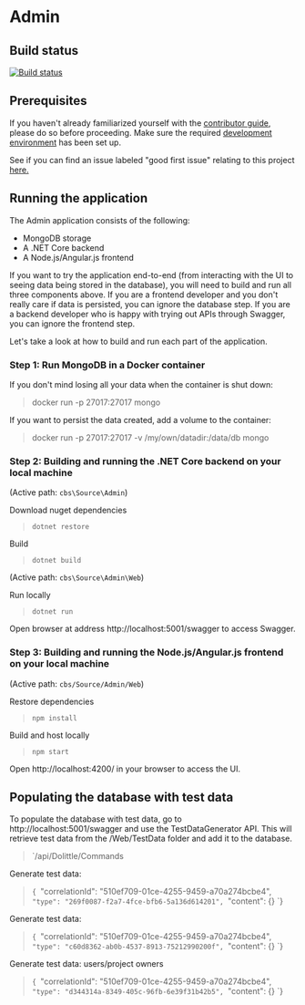 # Admin

## Build status

[![Build status](https://cbsrc.visualstudio.com/cbs/_apis/build/status/Admin%20CI)](https://cbsrc.visualstudio.com/cbs/_build/latest?definitionId=0)

## Prerequisites

If you haven't already familiarized yourself with the [contributor guide](../../Documentation/Contribution/contributing.md), please do so before proceeding. Make sure the required [development environment](../../Documentation/Contribution/development_environment.md) has been set up.

See if you can find an issue labeled "good first issue" relating to this project [here.](https://github.com/IFRCGo/cbs/issues?utf8=%E2%9C%93&q=is%3Aopen+label%3A%22good+first+issue%22+project%3AIFRCGo%2Fcbs%2F1)

## Running the application

The Admin application consists of the following: 
- MongoDB storage
- A .NET Core backend
- A Node.js/Angular.js frontend

If you want to try the application end-to-end (from interacting with the UI to seeing data being stored in the database), you will need to build and run all three components above. If you are a frontend developer and you don't really care if data is persisted, you can ignore the database step. If you are a backend developer who is happy with trying out APIs through Swagger, you can ignore the frontend step.

Let's take a look at how to build and run each part of the application. 

### Step 1: Run MongoDB in a Docker container

If you don't mind losing all your data when the container is shut down: 
> docker run -p 27017:27017 mongo

If you want to persist the data created, add a volume to the container:
> docker run -p 27017:27017 -v /my/own/datadir:/data/db mongo

### Step 2: Building and running the .NET Core backend on your local machine

(Active path: `cbs\Source\Admin`)

Download nuget dependencies
> `dotnet restore`

Build
> `dotnet build`   

(Active path: `cbs\Source\Admin\Web`)  

Run locally
> `dotnet run`

Open browser at address http://localhost:5001/swagger to access Swagger.

### Step 3: Building and running the Node.js/Angular.js frontend on your local machine

(Active path: `cbs/Source/Admin/Web`)

Restore dependencies
> `npm install`

Build and host locally
> `npm start`

Open http://localhost:4200/ in your browser to access the UI. 

## Populating the database with test data

To populate the database with test data, go to http://localhost:5001/swagger and use the TestDataGenerator API. This will retrieve test data from the /Web/TestData folder and add it to the database. 
> `/api/Dolittle/Commands

Generate test data:
> `{
> `"correlationId": "510ef709-01ce-4255-9459-a70a274bcbe4",
> `"type": "269f0087-f2a7-4fce-bfb6-5a136d614201",
> `"content": {}
> `}

Generate test data:
> `{
> `"correlationId": "510ef709-01ce-4255-9459-a70a274bcbe4",
> `"type": "c60d8362-ab0b-4537-8913-75212990200f",
> `"content": {}
> `}

Generate test data: users/project owners
> `{
> `"correlationId": "510ef709-01ce-4255-9459-a70a274bcbe4",
> `"type": "d344314a-8349-405c-96fb-6e39f31b42b5",
> `"content": {}
> `}


